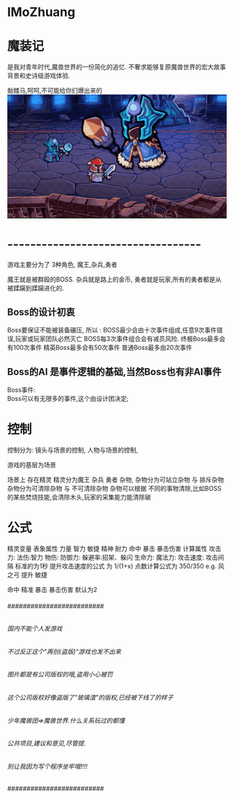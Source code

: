 # IMoZhuang
# 魔装记
是我对青年时代,魔兽世界的一份简化的追忆.
不奢求能够复原魔兽世界的宏大故事背景和史诗级游戏体验.

骷髅马,呵呵,不可能给你们爆出来的
![image](https://github.com/laketony/IMoZhuang/raw/master/gifs/show1.gif)


# ----------------------------------
游戏主要分为了 3种角色,
魔王,杂兵,勇者

魔王就是被群殴的BOSS.
杂兵就是路上的金币,
勇者就是玩家,所有的勇者都是从被蹂躏到蹂躏进化的.

## Boss的设计初衷
Boss要保证不能被装备碾压,
所以 :
BOSS最少会由十次事件组成,任意9次事件错误,玩家或玩家团队必然灭亡
BOSS每3次事件组合会有减员风险.
终极Boss最多会有100次事件
精英Boss最多会有50次事件
普通Boss最多由20次事件
## Boss的AI 是事件逻辑的基础,当然Boss也有非AI事件
Boss事件:   
Boss可以有无限多的事件,这个由设计团决定;



# 控制
控制分为:
镜头与场景的控制,
人物与场景的控制,

游戏的基层为场景

场景上 存在精灵
精灵分为魔王 杂兵 勇者 杂物,
杂物分为可站立杂物 与 排斥杂物
杂物分为可清除杂物 与 不可清除杂物
杂物可以根据 不同的事物清除,比如BOSS的某些焚烧技能,会清除木头,玩家的采集能力能清除碳

# 公式

精灵变量
表象属性
力量 智力 敏捷 精神 耐力 命中 暴击 暴击伤害
计算属性
攻击力: 
法伤:智力 
物伤:
防御力:
躲避率:招架、躲闪
生命力:
魔法力:
攻击速度:
攻击间隔 标准的为1秒   提升攻击速度的公式 为  1/(1+x)  点数计算公式为 350/350
e.g. 风之弓 提升 敏捷

命中
精准
暴击
暴击伤害 默认为2


###### ######################### ######
###### 国内不能个人发游戏                 
###### 不过反正这个"再创(盗版)"游戏也发不出来
###### 图片都是有公司版权的哦,盗用小心被罚
###### 这个公司版权好像盗版了"玻璃渣"的版权,已经被下线了的样子
###### 少年魔兽团=>魔兽世界.什么关系玩过的都懂
###### 公共项目,建议和意见,尽管提.
###### 别让我因为写个程序坐牢哦!!!!
###### ######################### ######

